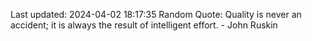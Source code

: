 Last updated: 2024-04-02 18:17:35
Random Quote: Quality is never an accident; it is always the result of intelligent effort. - John Ruskin